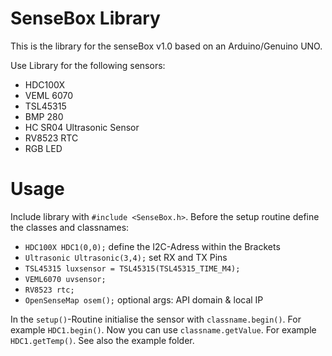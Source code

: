 # SenseBox Library

This is the library for the senseBox v1.0 based on an Arduino/Genuino UNO.

Use Library for the following sensors:

- HDC100X
- VEML 6070
- TSL45315
- BMP 280
- HC SR04 Ultrasonic Sensor
- RV8523 RTC
- RGB LED

# Usage

Include library with `#include <SenseBox.h>`. Before the setup routine define the classes and classnames:

- `HDC100X HDC1(0,0);` define the I2C-Adress within the Brackets
- `Ultrasonic Ultrasonic(3,4);` set RX and TX Pins
- `TSL45315 luxsensor = TSL45315(TSL45315_TIME_M4);`
- `VEML6070 uvsensor;`
- `RV8523 rtc;`
- `OpenSenseMap osem();` optional args: API domain & local IP

In the `setup()`-Routine initialise the sensor with `classname.begin()`. For example `HDC1.begin()`.
Now you can use `classname.getValue`. For example `HDC1.getTemp()`. See also the example folder.
